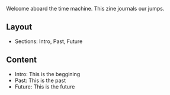 Welcome aboard the time machine. This zine journals our jumps.

## Layout
- Sections: Intro, Past, Future
## Content
- Intro: This is the beggining
- Past: This is the past
- Future: This is the future
